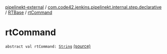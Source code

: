[pipelinekt-external](../../index.md) / [com.code42.jenkins.pipelinekt.internal.step.declarative](../index.md) / [RTBase](index.md) / [rtCommand](./rt-command.md)

# rtCommand

`abstract val rtCommand: `[`String`](https://kotlinlang.org/api/latest/jvm/stdlib/kotlin/-string/index.html) [(source)](https://github.com/code42/pipelinekt/tree/master/internal/src/main/kotlin/com/code42/jenkins/pipelinekt/internal/step/declarative/RTBase.kt#L12)